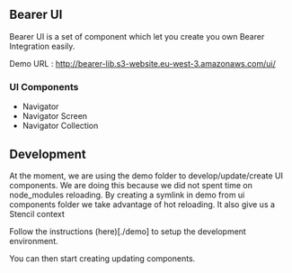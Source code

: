 ## Bearer UI

Bearer UI is a set of component which let you create you own Bearer Integration easily.

Demo URL : http://bearer-lib.s3-website.eu-west-3.amazonaws.com/ui/

### UI Components

* Navigator
* Navigator Screen
* Navigator Collection


## Development

At the moment, we are using the demo folder to develop/update/create UI components.
We are doing this because we did not spent time on node_modules reloading. 
By creating a symlink in demo from ui components folder we take advantage of hot reloading. It also give us a Stencil context 

Follow the instructions (here)[./demo] to setup the development environment. 

You can then start creating updating components.
